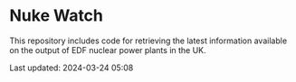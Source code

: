 # Nuke Watch

This repository includes code for retrieving the latest information available on the output of EDF nuclear power plants in the UK.

Last updated: 2024-03-24 05:08